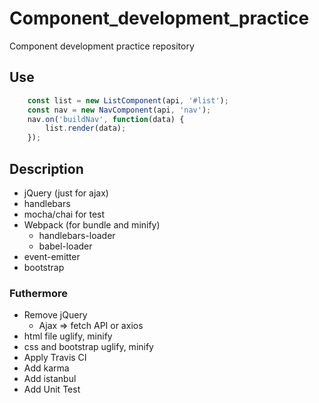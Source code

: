 # Component_development_practice
Component development practice repository

## Use
```js
    const list = new ListComponent(api, '#list');
    const nav = new NavComponent(api, 'nav');
    nav.on('buildNav', function(data) {
        list.render(data);
    });
```

## Description
* jQuery (just for ajax)
* handlebars
* mocha/chai for test
* Webpack (for bundle and minify)
  * handlebars-loader
  * babel-loader
* event-emitter
* bootstrap

### Futhermore
* Remove jQuery
  * Ajax => fetch API or axios
* html file uglify, minify
* css and bootstrap uglify, minify
* Apply Travis CI
* Add karma
* Add istanbul
* Add Unit Test

